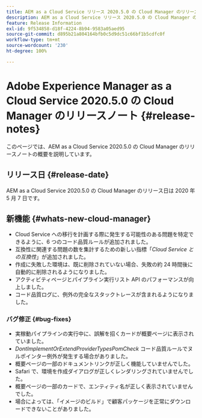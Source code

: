 ```yaml
---
title: AEM as a Cloud Service リリース 2020.5.0 の Cloud Manager のリリースノート
description: AEM as a Cloud Service リリース 2020.5.0 の Cloud Manager のリリースノート
feature: Release Information
exl-id: 9f534858-d18f-4224-8b94-9583a05aed95
source-git-commit: d895b21a804164bfb0c5d9dc51c66bf1b5cdfc0f
workflow-type: tm+mt
source-wordcount: '230'
ht-degree: 100%

---
```


# Adobe Experience Manager as a Cloud Service 2020.5.0 の Cloud Manager のリリースノート {#release-notes}

このページでは、AEM as a Cloud Service 2020.5.0 の Cloud Manager のリリースノートの概要を説明しています。

## リリース日 {#release-date}

AEM as a Cloud Service 2020.5.0 の Cloud Manager のリリース日は 2020 年 5 月 7 日です。

## 新機能 {#whats-new-cloud-manager}

* Cloud Service への移行を計画する際に発生する可能性のある問題を特定できるように、6 つのコード品質ルールが追加されました。
* 互換性に関連する問題の数を集計するための新しい指標「*Cloud Service との互換性*」が追加されました。
* 作成に失敗した環境は、既に削除されていない場合、失敗の約 24 時間後に自動的に削除されるようになりました。
* アクティビティページとパイプライン実行リスト API のパフォーマンスが向上しました。
* コード品質ログに、例外の完全なスタックトレースが含まれるようになりました。

### バグ修正  {#bug-fixes}

* 実稼動パイプラインの実行中に、誤解を招くカードが概要ページに表示されていました。
* *DontImplementOrExtendProviderTypesPomCheck* コード品質ルールでヌルポインター例外が発生する場合がありました。
* 概要ページの一部のドキュメントリンクが正しく機能していませんでした。
* Safari で、環境を作成ダイアログが正しくレンダリングされていませんでした。
* 概要ページの一部のカードで、エンティティ名が正しく表示されていませんでした。
* 場合によっては、「イメージのビルド」で顧客パッケージを正常にダウンロードできないことがありました。
